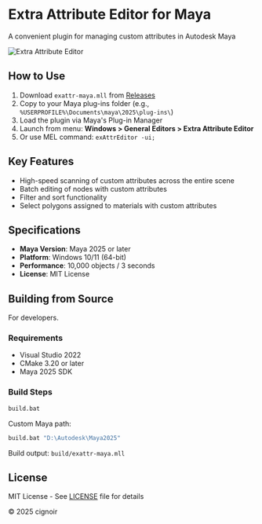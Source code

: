 # Extra Attribute Editor for Maya

A convenient plugin for managing custom attributes in Autodesk Maya

![Extra Attribute Editor](https://github.com/user-attachments/assets/45351b86-577b-45d6-abc0-229ceb06fcaf)

## How to Use

1. Download `exattr-maya.mll` from [Releases](https://github.com/cignoir/exattr-maya/releases)
2. Copy to your Maya plug-ins folder (e.g., `%USERPROFILE%\Documents\maya\2025\plug-ins\`)
3. Load the plugin via Maya's Plug-in Manager
4. Launch from menu: **Windows > General Editors > Extra Attribute Editor**
5. Or use MEL command: `exAttrEditor -ui;`

## Key Features

- High-speed scanning of custom attributes across the entire scene
- Batch editing of nodes with custom attributes
- Filter and sort functionality
- Select polygons assigned to materials with custom attributes

## Specifications

- **Maya Version**: Maya 2025 or later
- **Platform**: Windows 10/11 (64-bit)
- **Performance**: 10,000 objects / 3 seconds
- **License**: MIT License

## Building from Source

For developers.

### Requirements

- Visual Studio 2022
- CMake 3.20 or later
- Maya 2025 SDK

### Build Steps

```cmd
build.bat
```

Custom Maya path:
```cmd
build.bat "D:\Autodesk\Maya2025"
```

Build output: `build/exattr-maya.mll`

## License

MIT License - See [LICENSE](LICENSE) file for details

© 2025 cignoir
